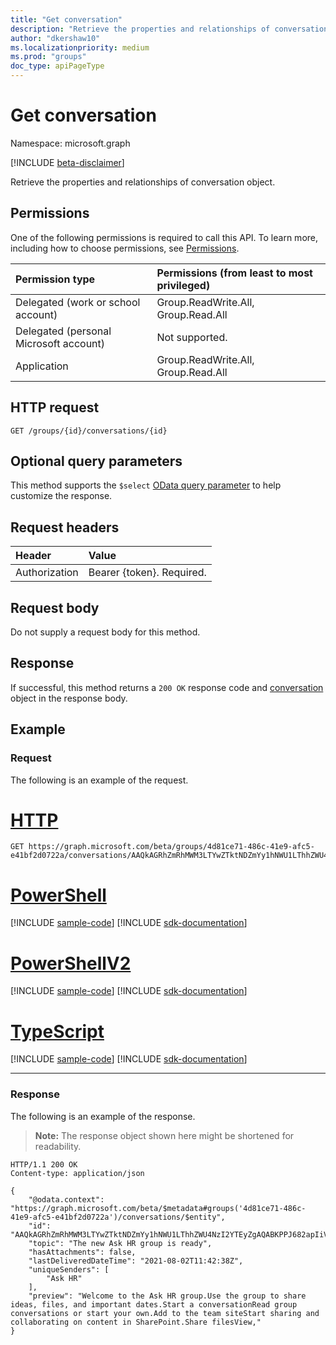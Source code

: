 ```yaml
---
title: "Get conversation"
description: "Retrieve the properties and relationships of conversation object."
author: "dkershaw10"
ms.localizationpriority: medium
ms.prod: "groups"
doc_type: apiPageType
---
```


# Get conversation

Namespace: microsoft.graph

[!INCLUDE [beta-disclaimer](../../includes/beta-disclaimer.md)]

Retrieve the properties and relationships of conversation object.
## Permissions
One of the following permissions is required to call this API. To learn more, including how to choose permissions, see [Permissions](/graph/permissions-reference).

|Permission type      | Permissions (from least to most privileged)              |
|:--------------------|:---------------------------------------------------------|
|Delegated (work or school account) | Group.ReadWrite.All, Group.Read.All    |
|Delegated (personal Microsoft account) | Not supported.    |
|Application | Group.ReadWrite.All, Group.Read.All |

## HTTP request
<!-- { "blockType": "ignored" } -->
```http
GET /groups/{id}/conversations/{id}

```
## Optional query parameters
This method supports the `$select` [OData query parameter](/graph/query-parameters) to help customize the response.
## Request headers
| Header       | Value |
|:---------------|:--------|
| Authorization  | Bearer {token}. Required.  |

## Request body
Do not supply a request body for this method.

## Response

If successful, this method returns a `200 OK` response code and [conversation](../resources/conversation.md) object in the response body.
## Example
### Request
The following is an example of the request.

# [HTTP](#tab/http)
<!-- {
  "blockType": "request",
  "name": "get_conversation",
  "sampleKeys": ["4d81ce71-486c-41e9-afc5-e41bf2d0722a", "AAQkAGRhZmRhMWM3LTYwZTktNDZmYy1hNWU1LThhZWU4NzI2YTEyZgAQABKPPJ682apIiV1UFlj7XxY="]
}-->
```msgraph-interactive
GET https://graph.microsoft.com/beta/groups/4d81ce71-486c-41e9-afc5-e41bf2d0722a/conversations/AAQkAGRhZmRhMWM3LTYwZTktNDZmYy1hNWU1LThhZWU4NzI2YTEyZgAQABKPPJ682apIiV1UFlj7XxY=
```

# [PowerShell](#tab/powershell)
[!INCLUDE [sample-code](../includes/snippets/powershell/get-conversation-powershell-snippets.md)]
[!INCLUDE [sdk-documentation](../includes/snippets/snippets-sdk-documentation-link.md)]

# [PowerShellV2](#tab/powershellv2)
[!INCLUDE [sample-code](../includes/snippets/powershellv2/get-conversation-powershellv2-snippets.md)]
[!INCLUDE [sdk-documentation](../includes/snippets/snippets-sdk-documentation-link.md)]

# [TypeScript](#tab/typescript)
[!INCLUDE [sample-code](../includes/snippets/typescript/get-conversation-typescript-snippets.md)]
[!INCLUDE [sdk-documentation](../includes/snippets/snippets-sdk-documentation-link.md)]

---

### Response

The following is an example of the response. 
>**Note:** The response object shown here might be shortened for readability.
<!-- {
  "blockType": "response",
  "truncated": true,
  "@odata.type": "microsoft.graph.conversation"
} -->
```http
HTTP/1.1 200 OK
Content-type: application/json

{
    "@odata.context": "https://graph.microsoft.com/beta/$metadata#groups('4d81ce71-486c-41e9-afc5-e41bf2d0722a')/conversations/$entity",
    "id": "AAQkAGRhZmRhMWM3LTYwZTktNDZmYy1hNWU1LThhZWU4NzI2YTEyZgAQABKPPJ682apIiV1UFlj7XxY=",
    "topic": "The new Ask HR group is ready",
    "hasAttachments": false,
    "lastDeliveredDateTime": "2021-08-02T11:42:38Z",
    "uniqueSenders": [
        "Ask HR"
    ],
    "preview": "Welcome to the Ask HR group.Use the group to share ideas, files, and important dates.Start a conversationRead group conversations or start your own.Add to the team siteStart sharing and collaborating on content in SharePoint.Share filesView,"
}
```

<!-- uuid: 8fcb5dbc-d5aa-4681-8e31-b001d5168d79
2015-10-25 14:57:30 UTC -->
<!--
{
  "type": "#page.annotation",
  "description": "Get conversation",
  "keywords": "",
  "section": "documentation",
  "tocPath": "",
  "suppressions": [
  ]
}
-->
